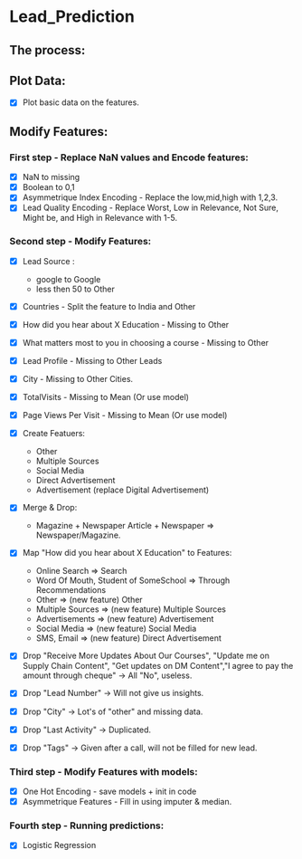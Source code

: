 # Lead_Prediction

## The process:

## Plot Data:
- [x] Plot basic data on the features.

## Modify Features:
### First step - Replace NaN values and Encode features:
- [x] NaN to missing
- [x] Boolean to 0,1
- [x] Asymmetrique Index Encoding - Replace the low,mid,high with 1,2,3.
- [x] Lead Quality Encoding - Replace Worst, Low in Relevance, Not Sure, Might be, and High in Relevance with 1-5.

### Second step - Modify Features:
- [x] Lead Source : 
    - google to Google
    - less then 50 to Other
- [x] Countries - Split the feature to India and Other
- [x] How did you hear about X Education - Missing to Other
- [x] What matters most to you in choosing a course - Missing to Other
- [x] Lead Profile - Missing to Other Leads
- [x] City - Missing to Other Cities.

- [x] TotalVisits - Missing to Mean (Or use model)
- [x] Page Views Per Visit - Missing to Mean (Or use model)
- [x] Create Featuers:
    - Other
    - Multiple Sources
    - Social Media
    - Direct Advertisement
    - Advertisement (replace Digital Advertisement)
- [x] Merge & Drop:
    - Magazine + Newspaper Article + Newspaper => Newspaper/Magazine.
- [x] Map "How did you hear about X Education" to Features:
    - Online Search => Search
    - Word Of Mouth, Student of SomeSchool => Through Recommendations
    - Other => (new feature) Other
    - Multiple Sources => (new feature) Multiple Sources
    - Advertisements => (new feature) Advertisement
    - Social Media => (new feature) Social Media
    - SMS, Email => (new feature) Direct Advertisement
- [x] Drop "Receive More Updates About Our Courses", "Update me on Supply Chain Content", "Get updates on DM Content","I agree to pay the amount through cheque" -> All "No", useless.
- [x] Drop "Lead Number" -> Will not give us insights.
- [x] Drop "City" -> Lot's of "other" and missing data.
- [x] Drop "Last Activity" -> Duplicated.
- [x] Drop "Tags" -> Given after a call, will not be filled for new lead.

### Third step - Modify Features with models:
- [x] One Hot Encoding - save models + init in code
- [x] Asymmetrique Features - Fill in using imputer & median.

### Fourth step - Running predictions:
- [x] Logistic Regression
